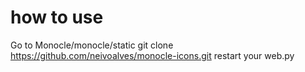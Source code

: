 # how to use

Go to Monocle/monocle/static
git clone https://github.com/neivoalves/monocle-icons.git
restart your web.py
